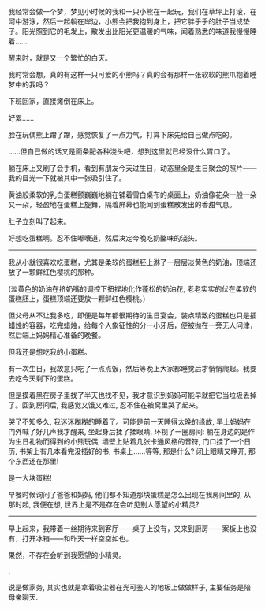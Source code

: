 

我经常会做一个梦，梦见小时候的我和一只小熊在一起玩，我们在草坪上打滚，在河中游泳，然后一起躺在岸边，小熊会把我抱到身上，把它胖乎乎的肚子当成垫子。阳光照到它的毛发上，散发出比阳光更温暖的气味，闻着熟悉的味道我慢慢睡着……

醒来时，就是又一个繁忙的白天。

我时常会想，真的有这样一只可爱的小熊吗？真的会有那样一张软软的熊爪抱着睡梦中的我吗？







下班回家，直接瘫倒在床上。

好累……

脸在玩偶熊上蹭了蹭，感觉恢复了一点力气，打算下床先给自己做点吃的。

……但自己做的话又是面条配各种浇头吧，想到这里就已经没什么胃口了。

躺在床上又刷了会手机，看到有朋友今天过生日，动态里全是生日聚会的照片——我的目光一下就被其中一张吸引住了。

黄油般柔软的乳白蛋糕颤巍巍地躺在铺着雪白桌布的桌面上，奶油像花朵一般一朵又一朵，轻盈地在蛋糕上旋舞，隔着屏幕也能闻到蛋糕散发出的香甜气息。

肚子立刻叫了起来。

好想吃蛋糕啊。忍不住嘟囔道，然后决定今晚吃奶酪味的浇头。

--------------------------------------------------------

我从小就很喜欢吃蛋糕，尤其是柔软的蛋糕胚上淋了一层层淡黄色的奶油，顶端还放了一颗鲜红色樱桃的那种。

(淡黄色的奶油在挤奶嘴的调控下扭捏地化作蓬松的奶油花, 老老实实的伏在柔软的蛋糕胚上，蛋糕顶端还要放一颗鲜红色樱桃。)

但父母从不让我多吃，即便是每年都很期待的生日宴会，装点精致的蛋糕也只是插蜡烛的容器，吃完蜡烛，给每个人象征性的分一小牙后，便被抛在一旁无人问津，然后端上妈妈精心准备的晚餐。

但我还是想吃我的小蛋糕。

有一次生日，我故意只吃了一点点饭，然后等晚上大家都睡觉后才悄悄爬起。我要去吃今天剩下的蛋糕。

但是摸着黑在房子里找了半天也找不见，我才意识到妈妈可能早就把它当垃圾丢掉了。回到房间后, 我感觉又饿又难过, 忍不住在被窝里哭了起来。

哭了不知多久, 我迷迷糊糊的睡着了。可能是前一天睡得太晚的缘故, 早上妈妈在门外喊了好几声我才醒来, 坐起身后揉了揉眼睛, 环视了一圈房间: 躺在身边的是作为生日礼物而得到的小熊玩偶, 墙壁上贴着几张卡通风格的音符, 门口挂了一个日历, 书架上有几本看完没插好的书, 书桌上……等等, 那是什么? 闭上眼睛又睁开, 那个东西还在那里!

是一大块蛋糕! 

早餐时候询问了爸爸和妈妈, 他们都不知道那块蛋糕是怎么出现在我房间里的, 从那时起, 我便在想, 世界上是不是存在会听见别人愿望的小精灵?

-------------------------------------------------

早上起来，我带着一丝期待来到客厅——桌子上没有，又来到厨房——案板上也没有，打开冰箱——和昨天一样空空如也。

果然，不存在会听到我愿望的小精灵。

.





说是做家务, 其实也就是拿着吸尘器在光可鉴人的地板上做做样子, 主要任务是陪母亲聊天.

